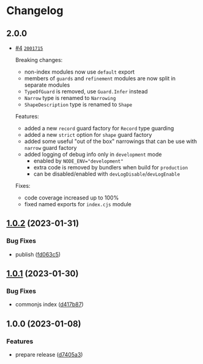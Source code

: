 # Changelog

## 2.0.0

- [#4](https://github.com/madeofsun/tiny-guards/pull/4) [`2001715`](https://github.com/madeofsun/tiny-guards/commit/2001715baa4dc810b8c23f9c9f9dff8ef6dcc424)

  Breaking changes:

  - non-index modules now use `default` export
  - members of `guards` and `refinement` modules are now split in separate modules
  - `TypeOfGuard` is removed, use `Guard.Infer` instead
  - `Narrow` type is renamed to `Narrowing`
  - `ShapeDescription` type is renamed to `Shape`

  Features:

  - added a new `record` guard factory for `Record` type guarding
  - added a new `strict` option for `shape` guard factory
  - added some useful "out of the box" narrowings that can be use with `narrow` guard factory
  - added logging of debug info only in `development` mode
    - enabled by `NODE_ENV="development"`
    - extra code is removed by bundlers when build for `production`
    - can be disabled/enabled with `devLogDisable`/`devLogEnable`

  Fixes:

  - code coverage increased up to 100%
  - fixed named exports for `index.cjs` module

## [1.0.2](https://github.com/madeofsun/tiny-guards/compare/v1.0.1...v1.0.2) (2023-01-31)

### Bug Fixes

- publish ([fd063c5](https://github.com/madeofsun/tiny-guards/commit/fd063c58c99432a91b628b7940b585d0eb54e020))

## [1.0.1](https://github.com/madeofsun/tiny-guards/compare/v1.0.0...v1.0.1) (2023-01-30)

### Bug Fixes

- commonjs index ([d417b87](https://github.com/madeofsun/tiny-guards/commit/d417b8798ff6c469cd54ec674d3f541953f4da15))

## 1.0.0 (2023-01-08)

### Features

- prepare release ([d7405a3](https://github.com/madeofsun/tiny-guards/commit/d7405a3d5be58b8d1e29cd7398fe64155ae0fb2f))
